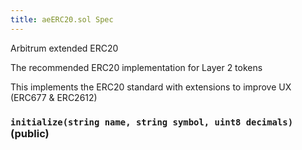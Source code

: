 ```yaml
---
title: aeERC20.sol Spec
---
```


Arbitrum extended ERC20

The recommended ERC20 implementation for Layer 2 tokens

This implements the ERC20 standard with extensions to improve UX (ERC677 & ERC2612)

### `initialize(string name, string symbol, uint8 decimals)` (public)
